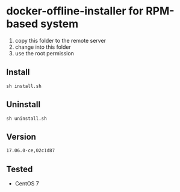 # docker-offline-installer for RPM-based system

1. copy this folder to the remote server
2. change into this folder
3. use the root permission

## Install

`sh install.sh`

## Uninstall

`sh uninstall.sh`

## Version

`17.06.0-ce,02c1d87`

## Tested

- CentOS 7